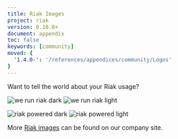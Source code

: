 ```yaml
---
title: Riak Images
project: riak
version: 0.10.0+
document: appendix
toc: false
keywords: [community]
moved: {
  '1.4.0-': '/references/appendices/community/Logos'
}
---
```


Want to tell the world about your Riak usage?

![we run riak dark](/images/we-run-riak-dark.png)
![we run riak light](/images/we-run-riak-light.png)

![riak powered dark](/images/riak-powered-dark.png)
![riak powered light](/images/riak-powered-light.png)

More [Riak images](http://basho.com/design-assets-hub/) can be found on
our company site.
